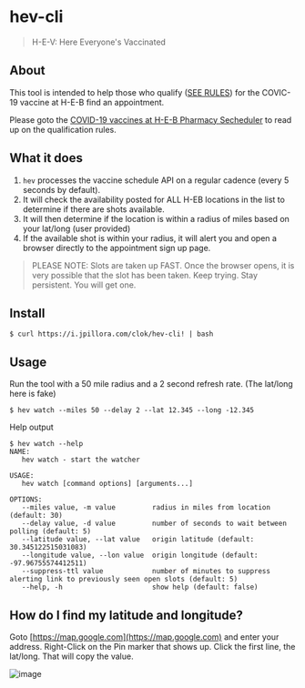 # hev-cli

> H-E-V: Here Everyone's Vaccinated

## About

This tool is intended to help those who qualify ([SEE RULES](https://vaccine.heb.com/scheduler)) for the COVIC-19 vaccine at H-E-B find an appointment.

Please goto the [COVID-19 vaccines at H-E-B Pharmacy Secheduler](https://vaccine.heb.com/scheduler) to read up on the qualification rules.

## What it does

1. `hev` processes the vaccine schedule API on a regular cadence (every 5 seconds by default).
1. It will check the availability posted for ALL H-EB locations in the list to determine if there are shots available.
1. It will then determine if the location is within a radius of miles based on your lat/long (user provided)
1. If the available shot is within your radius, it will alert you and open a browser directly to the appointment sign up page.

> PLEASE NOTE: Slots are taken up FAST. Once the browser opens, it is very possible that the slot has been taken. Keep trying. Stay persistent. You will get one.

## Install

```
$ curl https://i.jpillora.com/clok/hev-cli! | bash
```

## Usage

Run the tool with a 50 mile radius and a 2 second refresh rate. (The lat/long here is fake)
```
$ hev watch --miles 50 --delay 2 --lat 12.345 --long -12.345
```

Help output
```
$ hev watch --help
NAME:
   hev watch - start the watcher

USAGE:
   hev watch [command options] [arguments...]

OPTIONS:
   --miles value, -m value         radius in miles from location (default: 30)
   --delay value, -d value         number of seconds to wait between polling (default: 5)
   --latitude value, --lat value   origin latitude (default: 30.345122515031083)
   --longitude value, --lon value  origin longitude (default: -97.96755574412511)
   --suppress-ttl value            number of minutes to suppress alerting link to previously seen open slots (default: 5)
   --help, -h                      show help (default: false)
```

## How do I find my latitude and longitude?

Goto [https://map.google.com](https://map.google.com) and enter your address. Right-Click on the Pin marker that shows up. Click the first line, the lat/long. That will copy the value.

![image](https://user-images.githubusercontent.com/1429775/111990513-539ced00-8ae1-11eb-9bcd-c3999933adc1.png)
